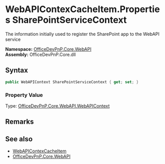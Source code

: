 # WebAPIContexCacheItem.Properties SharePointServiceContext
 The information initially used to register the SharePoint app to the WebAPI service   

**Namespace:** [OfficeDevPnP.Core.WebAPI](OfficeDevPnP.Core.WebAPI.md)  
**Assembly:** OfficeDevPnP.Core.dll  
## Syntax
```C#
public WebAPIContext SharePointServiceContext { get; set; }
```

### Property Value
Type: [OfficeDevPnP.Core.WebAPI.WebAPIContext](OfficeDevPnP.Core.WebAPI.WebAPIContext.md)  

## Remarks
  
## See also
- [WebAPIContexCacheItem](OfficeDevPnP.Core.WebAPI.WebAPIContexCacheItem.md) 
- [OfficeDevPnP.Core.WebAPI](OfficeDevPnP.Core.WebAPI.md) 
